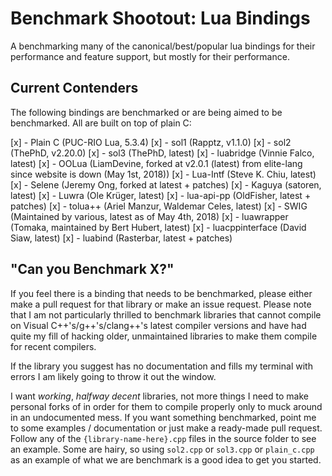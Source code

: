 # Benchmark Shootout: Lua Bindings

A benchmarking many of the canonical/best/popular lua bindings for their performance and feature support, but mostly for their performance.

## Current Contenders

The following bindings are benchmarked or are being aimed to be benchmarked. All are built on top of plain C:

[x] - Plain C (PUC-RIO Lua, 5.3.4)
[x] - sol1 (Rapptz, v1.1.0)
[x] - sol2 (ThePhD, v2.20.0)
[x] - sol3 (ThePhD, latest)
[x] - luabridge (Vinnie Falco, latest)
[x] - OOLua (LiamDevine, forked at v2.0.1 (latest) from elite-lang since website is down (May 1st, 2018))
[x] - Lua-Intf (Steve K. Chiu, latest)
[x] - Selene (Jeremy Ong, forked at latest + patches)
[x] - Kaguya (satoren, latest)
[x] - Luwra (Ole Krüger, latest)
[x] - lua-api-pp (OldFisher, latest + patches)
[x] - tolua++ (Ariel Manzur, Waldemar Celes, latest)
[x] - SWIG (Maintained by various, latest as of May 4th, 2018)
[x] - luawrapper (Tomaka, maintained by Bert Hubert, latest)
[x] - luacppinterface (David Siaw, latest)
[x] - luabind (Rasterbar, latest + patches)

## "Can you Benchmark X?"

If you feel there is a binding that needs to be benchmarked, please either make a pull request for that library or make an issue request. Please note that I am not particularly thrilled to benchmark libraries that cannot compile on Visual C++'s/g++'s/clang++'s latest compiler versions and have had quite my fill of hacking older, unmaintained libraries to make them compile for recent compilers.

If the library you suggest has no documentation and fills my terminal with errors I am likely going to throw it out the window.

I want _working_, _halfway decent_ libraries, not more things I need to make personal forks of in order for them to compile properly only to muck around in an undocumented mess. If you want something benchmarked, point me to some examples / documentation or just make a ready-made pull request. Follow any of the `{library-name-here}.cpp` files in the source folder to see an example. Some are hairy, so using `sol2.cpp` or `sol3.cpp` or `plain_c.cpp` as an example of what we are benchmark is a good idea to get you started.
